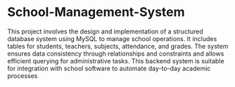 # School-Management-System
This project involves the design and implementation of a structured database system using MySQL to manage school operations. It includes tables for students, teachers, subjects, attendance, and grades. The system ensures data consistency through relationships and constraints and allows efficient querying for administrative tasks. This backend system is suitable for integration with school software to automate day-to-day academic processes
